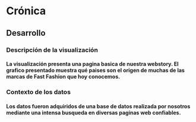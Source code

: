 # Crónica

## Desarrollo

### Descripción de la visualización
#### La visualización presenta una pagina basica de nuestra webstory. El grafico presentado muestra qué paises son el origen de muchas de las marcas de Fast Fashion que hoy conocemos. 

### Contexto de los datos
#### Los datos fueron adquiridos de una base de datos realizada por nosotros mediante una intensa busqueda en diversas paginas web confiables. 

